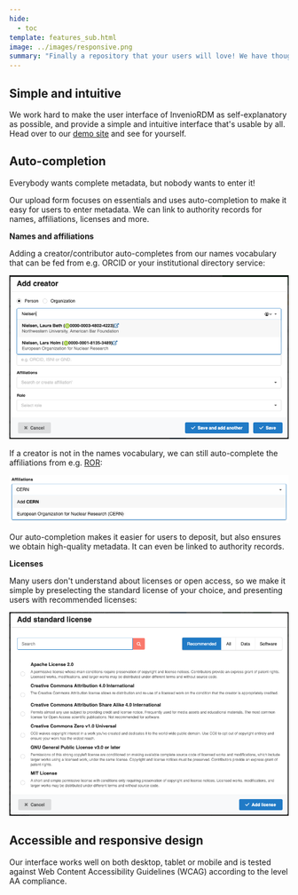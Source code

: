 ```yaml
---
hide:
  - toc
template: features_sub.html
image: ../images/responsive.png
summary: "Finally a repository that your users will love! We have thought hard about user experience for everyone: end-users, curators, system administrators, and developers. Expect more of your repository!"
---
```


## Simple and intuitive

We work hard to make the user interface of InvenioRDM as self-explanatory as possible, and provide a simple and intuitive interface that's usable by all. Head over to our [demo site](https://inveniordm.web.cern.ch) and see for yourself.

## Auto-completion

Everybody wants complete metadata, but nobody wants to enter it!

Our upload form focuses on essentials and uses auto-completion to make it easy for users to enter metadata. We can link to authority records for names, affiliations, licenses and more.

**Names and affiliations**

Adding a creator/contributor auto-completes from our names vocabulary that can be fed from e.g. ORCID or your institutional directory service:

![Creator dialog.](imgs/creators.png)

If a creator is not in the names vocabulary, we can still auto-complete the affiliations from e.g. [ROR](https://ror.org):

![Creator dialog.](imgs/affiliations.png)

Our auto-completion makes it easier for users to deposit, but also ensures we obtain high-quality metadata. It can even be linked to authority records.

**Licenses**

Many users don't understand about licenses or open access, so we make it simple by preselecting the standard license of your choice, and presenting users with recommended licenses:

![License selection dialog](imgs/licenses.png)

## Accessible and responsive design

Our interface works well on both desktop, tablet or mobile and is tested against Web Content Accessibility Guidelines (WCAG) according to the level AA compliance.

